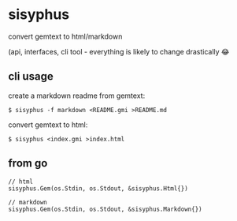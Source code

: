 # sisyphus

convert gemtext to html/markdown

(api, interfaces, cli tool - everything is likely to change drastically 😂

## cli usage

create a markdown readme from gemtext:
```
$ sisyphus -f markdown <README.gmi >README.md
```

convert gemtext to html:
```
$ sisyphus <index.gmi >index.html
```

## from go

```
// html
sisyphus.Gem(os.Stdin, os.Stdout, &sisyphus.Html{})

// markdown
sisyphus.Gem(os.Stdin, os.Stdout, &sisyphus.Markdown{})
```

